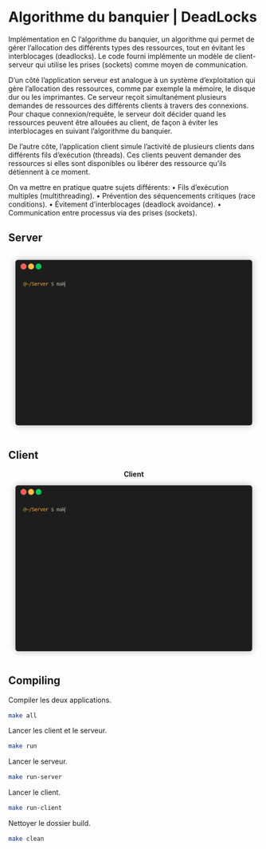# Algorithme du banquier | DeadLocks

Implémentation en C l’algorithme du banquier, un algorithme qui permet de gérer l’allocation des différents types des ressources, tout en évitant les interblocages (deadlocks). Le code fourni implémente un modèle de client-serveur qui utilise les prises (sockets) comme moyen de communication.

D’un côté l’application serveur est analogue à un système d’exploitation qui gère l’allocation des ressources, comme par exemple la mémoire, le disque dur ou les imprimantes. Ce serveur reçoit simultanément plusieurs demandes de ressources des différents clients à travers des connexions. Pour chaque connexion/requête, le serveur doit décider quand les ressources peuvent être allouées au client, de façon à éviter les interblocages en suivant l’algorithme du banquier.

De l’autre côte, l’application client simule l’activité de plusieurs clients dans différents fils d’exécution (threads). Ces clients peuvent demander des ressources si elles sont disponibles ou libérer des ressource qu’ils détiennent à ce moment.

On va mettre en pratique quatre sujets différents:
• Fils d’exécution multiples (multithreading).
• Prévention des séquencements critiques (race conditions).
• Évitement d’interblocages (deadlock avoidance).
• Communication entre processus via des prises (sockets).

## Server
<p align="center"> <img src="/Demo-server.gif?raw=true"/> </p>

## Client
<p align="center"> <b>Client</b><img src="/Demo-client.gif?raw=true"/></p>


## Compiling

Compiler les deux applications.

```bash
make all 
```

Lancer les client et le serveur.

```bash
make run 
```

Lancer le serveur.

```bash
make run-server
```

Lancer le client.

```bash
make run-client
```

Nettoyer le dossier build.

```bash
make clean
```

